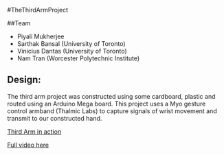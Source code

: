 
#TheThirdArmProject

##Team
- Piyali Mukherjee
- Sarthak Bansal (University of Toronto)
- Vinicius Dantas (University of Toronto)
- Nam Tran (Worcester Polytechnic Institute)

## Design: 
The third arm project was constructed using some cardboard, plastic and routed using an Arduino Mega board. This project uses a Myo gesture control armband (Thalmic Labs) to capture signals of wrist movement and transmit to our constructed hand. 

[Third Arm in action](https://media.giphy.com/media/w8sTcpRzCapakOvanh/giphy.gif)

[Full video here](https://www.youtube.com/watch?v=oYBgqnfbgDo)


